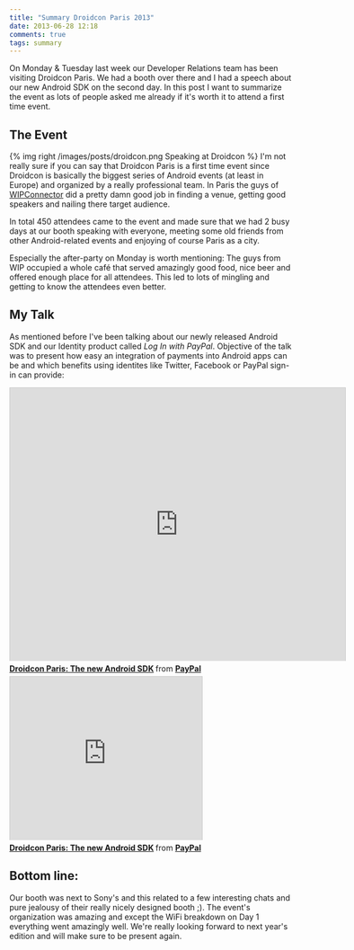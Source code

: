 ```yaml
---
title: "Summary Droidcon Paris 2013"
date: 2013-06-28 12:18
comments: true
tags: summary
---
```

On Monday & Tuesday last week our Developer Relations team has been visiting Droidcon Paris. We had a booth over there and I had a speech about our new Android SDK on the second day. In this post I want to summarize the event as lots of people asked me already if it's worth it to attend a first time event.

<!-- more -->

## The Event

{% img right /images/posts/droidcon.png Speaking at Droidcon %}
I'm not really sure if you can say that Droidcon Paris is a first time event since Droidcon is basically the biggest series of Android events (at least in Europe) and organized by a really professional team. In Paris the guys of [WIPConnector](http://www.wipconnector.com/) did a pretty damn good job in finding a venue, getting good speakers and nailing there target audience.

In total 450 attendees came to the event and made sure that we had 2 busy days at our booth speaking with everyone, meeting some old friends from other Android-related events and enjoying of course Paris as a city.

Especially the after-party on Monday is worth mentioning: The guys from WIP occupied a whole café that served amazingly good food, nice beer and offered enough place for all attendees. This led to lots of mingling and getting to know the attendees even better.

## My Talk

As mentioned before I've been talking about our newly released Android SDK and our Identity product called *Log In with PayPal*. Objective of the talk was to present how easy an integration of payments into Android apps can be and which benefits using identites like Twitter, Facebook or PayPal sign-in can provide:
<div class="slide_big">
<iframe src="http://www.slideshare.net/slideshow/embed_code/23150212?rel=0" width="597" height="486" frameborder="0" marginwidth="0" marginheight="0" scrolling="no" style="border:1px solid #CCC;border-width:1px 1px 0;margin-bottom:5px" allowfullscreen webkitallowfullscreen mozallowfullscreen> </iframe> <div style="margin-bottom:5px"> <strong> <a href="http://www.slideshare.net/PayPal/droidcon-paris-the-new-android-sdk" title="Droidcon Paris: The new Android SDK" target="_blank">Droidcon Paris: The new Android SDK</a> </strong> from <strong><a href="http://www.slideshare.net/PayPal" target="_blank">PayPal</a></strong> </div>
</div>
<div class="slide_tiny">
<iframe src="http://www.slideshare.net/slideshow/embed_code/23150212?rel=0" width="342" height="291" frameborder="0" marginwidth="0" marginheight="0" scrolling="no" style="border:1px solid #CCC;border-width:1px 1px 0;margin-bottom:5px" allowfullscreen webkitallowfullscreen mozallowfullscreen> </iframe> <div style="margin-bottom:5px"> <strong> <a href="http://www.slideshare.net/PayPal/droidcon-paris-the-new-android-sdk" title="Droidcon Paris: The new Android SDK" target="_blank">Droidcon Paris: The new Android SDK</a> </strong> from <strong><a href="http://www.slideshare.net/PayPal" target="_blank">PayPal</a></strong> </div>
</div>

## Bottom line:

Our booth was next to Sony's and this related to a few interesting chats and pure jealousy of their really nicely designed booth ;). The event's organization was amazing and except the WiFi breakdown on Day 1 everything went amazingly well. We're really looking forward to next year's edition and will make sure to be present again.
